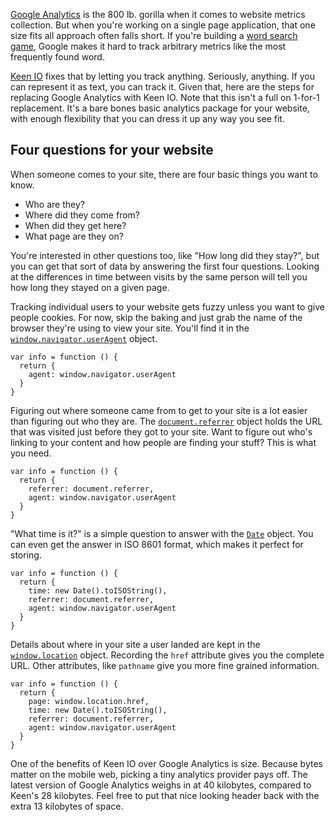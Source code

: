 <!--
title: Replacing Google Analytics with Keen IO
created: 22 April 2013 - 7:43 pm
updated: 25 April 2013 - 8:33 pm
publish: 23 April 2013
slug: keen-analysis
tags: coding, design
-->

[Google Analytics][] is the 800 lb. gorilla when it comes to website metrics
collection. But when you're working on a single page application, that one size
fits all approach often falls short. If you're building a [word search game][],
Google makes it hard to track arbitrary metrics like the most frequently found
word.

[Keen IO][] fixes that by letting you track anything. Seriously, anything. If
you can represent it as text, you can track it. Given that, here are the steps
for replacing Google Analytics with Keen IO. Note that this isn't a full on
1-for-1 replacement. It's a bare bones basic analytics package for your website,
with enough flexibility that you can dress it up any way you see fit.

## Four questions for your website ##

When someone comes to your site, there are four basic things you want to know.

* Who are they?
* Where did they come from?
* When did they get here?
* What page are they on?

You're interested in other questions too, like "How long did they stay?", but
you can get that sort of data by answering the first four questions. Looking
at the differences in time between visits by the same person will tell you how
long they stayed on a given page.

Tracking individual users to your website gets fuzzy unless you want to give
people cookies. For now, skip the baking and just grab the name of the browser
they're using to view your site. You'll find it in the
[`window.navigator.userAgent`][agent] object.

    var info = function () {
      return {
        agent: window.navigator.userAgent
      }
    }

Figuring out where someone came from to get to your site is a lot easier than
figuring out who they are. The [`document.referrer`][referrer] object holds the
URL that was visited just before they got to your site. Want to figure out who's
linking to your content and how people are finding your stuff? This is what you
need.

    var info = function () {
      return {
        referrer: document.referrer,
        agent: window.navigator.userAgent
      }
    }

"What time is it?" is a simple question to answer with the [`Date`][date]
object. You can even get the answer in ISO 8601 format, which makes it perfect
for storing.

    var info = function () {
      return {
        time: new Date().toISOString(),
        referrer: document.referrer,
        agent: window.navigator.userAgent
      }
    }

Details about where in your site a user landed are kept in the
[`window.location`][href] object. Recording the `href` attribute gives you
the complete URL. Other attributes, like `pathname` give you more fine grained
information.

    var info = function () {
      return {
        page: window.location.href,
        time: new Date().toISOString(),
        referrer: document.referrer,
        agent: window.navigator.userAgent
      }
    }

One of the benefits of Keen IO over Google Analytics is size. Because bytes
matter on the mobile web, picking a tiny analytics provider pays off. The
latest version of Google Analytics weighs in at 40 kilobytes, compared to
Keen's 28 kilobytes. Feel free to put that nice looking header back with the
extra 13 kilobytes of space.

[Google Analytics]: https://google.com/analytics/ "Various (Google): Google Analytics Official Website - Web Analytics and Reporting"
[word search game]: http://prolix-app.com/ "Frank Mitchell: Prolix is a word search game that lets you tweet your scores so your friends can play with you."
[Keen IO]: https://keen.io/ "Various (Keen IO): Analytics Backend as a Service"
[agent]: https://developer.mozilla.org/en-US/docs/DOM/window.navigator.userAgent "Various (Mozilla): window.navigator.userAgent - Document Object Model"
[referrer]: https://developer.mozilla.org/en-US/docs/DOM/document.referrer "Various (Mozilla): document.referrer - Document Object Model"
[date]: https://developer.mozilla.org/en-US/docs/JavaScript/Reference/Global_Objects/Date "Various (Mozilla): Date - JavaScript"
[href]: https://developer.mozilla.org/en-US/docs/DOM/window.location "Various (Mozilla): window.location - Document Object Model"

